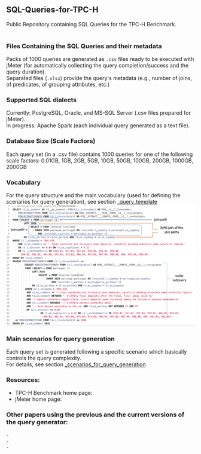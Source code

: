 ## SQL-Queries-for-TPC-H
Public Repository containing SQL Queries for the TPC-H Benchmark.<br><br>

### Files Containing the SQL Queries and their metadata
Packs of 1000 queries are generated as `.csv` files ready to be executed with jMeter (for automatically collecting the query completion/success and the query duration).<br>
Separated files (`.xlsx`) provide the query's metadata (e.g., number of joins, of predicates, of grouping attributes, etc.)

### Supported SQL dialects
Currently: PostgreSQL, Oracle, and MS-SQL Server (.csv files prepared for jMeter). <br>
In progress: Apache Spark (each individual query generated as a text file).

### Database Size (Scale Factors)
Each query set (in a .csv file) contains 1000 queries for one of the following scale factors: 0.01GB, 1GB, 2GB, 5GB, 10GB, 50GB, 100GB, 200GB, 1000GB, 2000GB 

### Vocabulary
For the query structure and the main vocabulary (used for defining the scenarios for query generation), see section [_query_template](https://github.com/marinfotache/SQL-Queries-for-TPC-H/tree/main/_query_template)
![a_pg_query.png](https://github.com/marinfotache/SQL-Queries-for-TPC-H/blob/main/_query_template/a_pg_query.png)

### Main scenarios for query generation
Each query set is generated following a specific scenario which basically controls the query complexity.<br>
For details, see section [_scenarios_for_query_generation](https://github.com/marinfotache/SQL-Queries-for-TPC-H/tree/main/_scenarios_for_query_generation)

### Resources:
  * TPC-H Benchmark home page:
  * jMeter home page:
  
### Other papers using the previous and the current versions of the query generator:
    -
    -
    -
  
